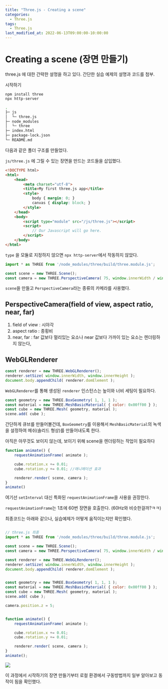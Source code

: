 ```yaml
---
title: "Three.js - Creating a scene"
categories:
  - Three.js
tags:
  - Three.js
last_modified_at: 2022-06-13T09:00:00-10:00:00
---
```


# Creating a scene (장면 만들기)

three.js 에 대한 간략한 설멍을 하고 있다. 간단한 실습 예제의 설명과 코드를 첨부.

시작하기

```shell
npm install three
npx http-server
```

```bash
.
├─ js
│  └─ three.js
├─ node_modules
│  └─ three
├─ index.html
├─ package-lock.json
└─ README.md
```

다음과 같은 폴더 구조를 만들었다.

`js/three.js` 에 그릴 수 있는 장면을 만드는 코드들을 삽입했다.

```html
<!DOCTYPE html>
<html>
	<head>
		<meta charset="utf-8">
		<title>My first three.js app</title>
		<style>
			body { margin: 0; }
			canvas { display: block; }
		</style>
	</head>
	<body>
		<script type="module" src="/js/three.js"></script>
		<script>
			// Our Javascript will go here.
		</script>
	</body>
</html>
```

`type` 을 모듈로 지정하지 않으면 `npx http-server`에서 작동하지 않았다.

```javascript
import * as THREE from '/node_modules/three/build/three.module.js';

const scene = new THREE.Scene();
const camera = new THREE.PerspectiveCamera( 75, window.innerWidth / window.innerHeight, 0.1, 1000 );
```

`scene`을 만들고 `PerspectiveCamera`라는 종류의 카메라를 사용했다.

## PerspectiveCamera(field of view, aspect ratio, near, far)

1. field of view : 시야각
2. aspect ratio : 종횡비
3. near, far : far 값보다 멀리있는 요소나 near 값보다 가까이 있는 요소는 렌더링하지 않는다,

## WebGLRenderer

```javascript
const renderer = new THREE.WebGLRenderer();
renderer.setSize( window.innerWidth, window.innerHeight );
document.body.appendChild( renderer.domElement );
```

`WebGLRenderer`를 통해 생성된 `renderer` 인스턴스는 높이와 너비 세팅이 필요하다.


```javascript
const geometry = new THREE.BoxGeometry( 1, 1, 1 );
const material = new THREE.MeshBasicMaterial( { color: 0x00ff00 } );
const cube = new THREE.Mesh( geometry, material );
scene.add( cube );
```

간단하게 큐브를 만들어볼건데, `BoxGeometry`를 이용해서 `MeshBasicMaterial`의 녹색을 설정하여 메쉬(솔리드 형상)를 만들어내도록 한다.

아직은 아무것도 보이지 않는데, 보이기 위해 scene을 렌더링하는 작업이 필요하다

```javascript
function animate() {
	requestAnimationFrame( animate );

    cube.rotation.x += 0.01;
    cube.rotation.y += 0.01; //애니메이션 효과

	renderer.render( scene, camera );
}
animate()
```

여기선 `setInterval` 대신 특화된 `requestAnimationFrame`을 사용을 권장한다.

`requestAnimationFrame`는 1초에 60번 장면을 호출한다. (60Hz와 비슷한걸까?ㅋㅋ)


최종코드는 아래와 같으나, 실습예제가 어떻게 움직이는지만 확인했다.

```javascript

// three.js 최종
import * as THREE from '/node_modules/three/build/three.module.js';

const scene = new THREE.Scene();
const camera = new THREE.PerspectiveCamera( 75, window.innerWidth / window.innerHeight, 0.1, 1000 );

const renderer = new THREE.WebGLRenderer();
renderer.setSize( window.innerWidth, window.innerHeight );
document.body.appendChild( renderer.domElement );


const geometry = new THREE.BoxGeometry( 1, 1, 1 );
const material = new THREE.MeshBasicMaterial( { color: 0x00ff00 } );
const cube = new THREE.Mesh( geometry, material );
scene.add( cube );

camera.position.z = 5;


function animate() {
	requestAnimationFrame( animate );

    cube.rotation.x += 0.01;
    cube.rotation.y += 0.01;

	renderer.render( scene, camera );
}
animate();
```

<img src="/assets/images/three/cube.png">


이 과정에서 시작하기의 장면 만들기부터 로컬 환경에서 구동방법까지 일부 알아보고 동작이 됨을 확인했다.